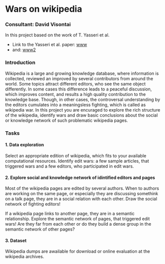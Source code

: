 # Wars on wikipedia
### Consultant: David Visontai
In this project based on the work of T. Yasseri et al.

- Link to the Yasseri et al. paper: [www](https://arxiv.org/abs/1305.5566) 
- and: [www2](https://arxiv.org/abs/1107.3689)

### Introduction 

Wikipedia is a large and growing knowledge database, where information is collected, 
reviewed an improved by several contributors from around the world. Some topics attract
different editors, who see the same object differently. In some cases this difference leads
to a peaceful discussion, which improves content, and results a high quality contribution
to the knowledge base. Though, in other cases, the controversal understanding by the editors
cumulates into a meaningsless fighting, which is called as wikipedia war. In this project
you are encuraged to explore the rich structure of the wikipedia, identify wars and draw
basic conclusions about the social or knowledge network of such problematic wikipedia pages.

### Tasks

#### 1. Data exploration 
Select an appropriate edition of wikipedia, which fits to your available computational resources.
Identify edit wars: a few sample articles, that triggered wars and a few editors, who participated in
edit wars.

#### 2. Explore social and knowledge network of idintified editors and pages
Most of the wikipedia pages are edited by several authors. When to authors are working on the same page,
or especially they are discussing somethink on a talk page, they are in a social relation with each other.
Draw the social network of fighting editors! 

If a wikipedia page links to another page, they are in a semantic relationship. Explore the semantic
network of pages, that triggered edit wars! Are they far from each other or do they build a dense group
in the semantic network of other pages?

#### 3. Dataset

Wikipedia dumps are awailable for download or online evaluation at the wikipedia archives.
